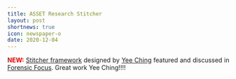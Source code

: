 ```yaml
---
title: ASSET Research Stitcher
layout: post
shortnews: true
icon: newspaper-o
date: 2020-12-04
---
```

<p style="text-align:justify">
<font color="red"><b>NEW:</b></font>
<a href="https://asset-group.github.io/papers/Stitcher_FSIDI.pdf">Stitcher framework</a> designed by <a href="https://poppopretn.com/">Yee Ching</a> 
featured and discussed in <a href="https://www.forensicfocus.com/articles/research-roundup-finding-new-cultural-and-technical-opportunities/">Forensic Focus</a>. 
Great work Yee Ching!!!!
</p> 
